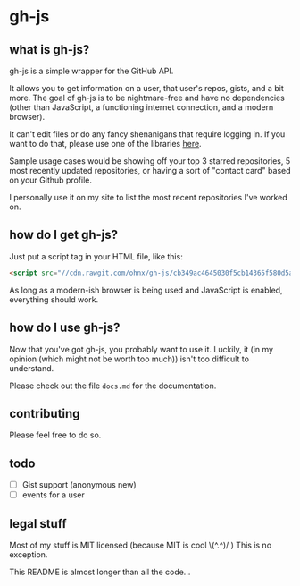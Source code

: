 # gh-js

## what is gh-js?

gh-js is a simple wrapper for the GitHub API.

It allows you to get information on a user, that user's repos, gists, and a bit more. The goal of gh-js is to be nightmare-free and have no dependencies (other than JavaScript, a functioning internet connection, and a modern browser).

It can't edit files or do any fancy shenanigans that require logging in. If you want to do that, please use one of the libraries [here](https://developer.github.com/libraries/#javascript).

Sample usage cases would be showing off your top 3 starred repositories, 5 most recently updated repositories, or having a sort of "contact card" based on your Github profile.

I personally use it on my site to list the most recent repositories I've worked on.

## how do I get gh-js?

Just put a script tag in your HTML file, like this:
```html
<script src="//cdn.rawgit.com/ohnx/gh-js/cb349ac4645030f5cb14365f580d5a1a089fe8e3/gh.js"></script>
```

As long as a modern-ish browser is being used and JavaScript is enabled, everything should work.

## how do I use gh-js?

Now that you've got gh-js, you probably want to use it. Luckily, it (in my opinion (which might not be worth too much)) isn't too difficult to understand.

Please check out the file `docs.md` for the documentation.

## contributing
Please feel free to do so.

## todo
 - [ ] Gist support (anonymous new)
 - [ ] events for a user

## legal stuff

Most of my stuff is MIT licensed (because MIT is cool \\(^.^)/ )
This is no exception.


This README is almost longer than all the code...
